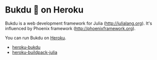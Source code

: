 Bukdu 🌌  on Heroku
==================

Bukdu is a web development framework for Julia (http://julialang.org).
It's influenced by Phoenix framework (http://phoenixframework.org).

You can run Bukdu on [Heroku](https://www.heroku.com/).
 * [heroku-bukdu](https://github.com/wookay/heroku-bukdu)
 * [heroku-buildpack-julia](https://github.com/wookay/heroku-buildpack-julia)
